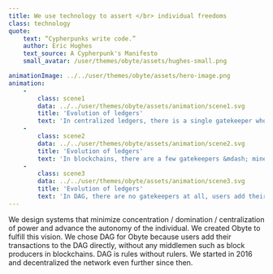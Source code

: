 ```yaml
---
title: We use technology to assert </br> individual freedoms
class: technology
quote:
    text: “Cypherpunks write code.”
    author: Eric Hughes
    text_source: A Cypherpunk's Manifesto
    small_avatar: /user/themes/obyte/assets/hughes-small.png

animationImage: ../../user/themes/obyte/assets/hero-image.png
animation:
    -
        class: scene1
        data: ../../user/themes/obyte/assets/animation/scene1.svg
        title: 'Evolution of ledgers'
        text: 'In centralized ledgers, there is a single gatekeeper who decides which transactions get into the ledger'
    -
        class: scene2
        data: ../../user/themes/obyte/assets/animation/scene2.svg
        title: 'Evolution of ledgers'
        text: 'In blockchains, there are a few gatekeepers &mdash; miners &mdash; who decide what gets into the ledger'
    -
        class: scene3
        data: ../../user/themes/obyte/assets/animation/scene3.svg
        title: 'Evolution of ledgers'
        text: 'In DAG, there are no gatekeepers at all, users add their transactions directly'
---
```

We design systems that minimize concentration / domination / centralization of power and advance the autonomy of the individual. We created Obyte to fulfill this vision. We chose DAG for Obyte because users add their transactions to the DAG directly, without any middlemen such as block producers in blockchains. DAG is rules without rulers. We started in 2016 and decentralized the network even further since then.
